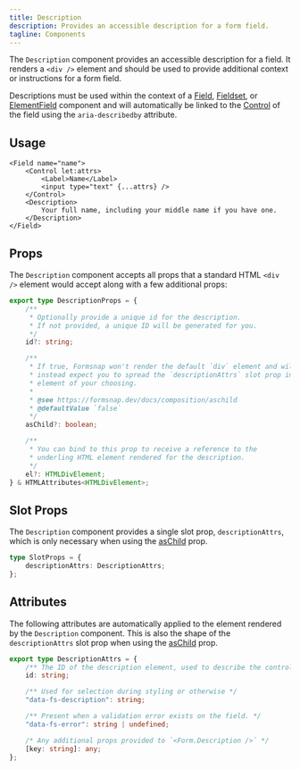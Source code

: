 ```yaml
---
title: Description
description: Provides an accessible description for a form field.
tagline: Components
---
```


The `Description` component provides an accessible description for a field. It renders a `<div />` element and should be used to provide additional context or instructions for a form field.

Descriptions must be used within the context of a [Field](/docs/components/field), [Fieldset](/docs/components/fieldset), or [ElementField](/docs/components/element-field) component and will automatically be linked to the [Control](/docs/components/control) of the field using the `aria-describedby` attribute.

## Usage

```svelte {6-8}
<Field name="name">
	<Control let:attrs>
		<Label>Name</Label>
		<input type="text" {...attrs} />
	</Control>
	<Description>
		Your full name, including your middle name if you have one.
	</Description>
</Field>
```

## Props

The `Description` component accepts all props that a standard HTML `<div />` element would accept along with a few additional props:

```ts
export type DescriptionProps = {
	/**
	 * Optionally provide a unique id for the description.
	 * If not provided, a unique ID will be generated for you.
	 */
	id?: string;

	/**
	 * If true, Formsnap won't render the default `div` element and will
	 * instead expect you to spread the `descriptionAttrs` slot prop into an
	 * element of your choosing.
	 *
	 * @see https://formsnap.dev/docs/composition/aschild
	 * @defaultValue `false`
	 */
	asChild?: boolean;

	/**
	 * You can bind to this prop to receive a reference to the
	 * underling HTML element rendered for the description.
	 */
	el?: HTMLDivElement;
} & HTMLAttributes<HTMLDivElement>;
```

## Slot Props

The `Description` component provides a single slot prop, `descriptionAttrs`, which is only necessary when using the [asChild](/docs/composition/aschild) prop.

```ts
type SlotProps = {
	descriptionAttrs: DescriptionAttrs;
};
```

## Attributes

The following attributes are automatically applied to the element rendered by the `Description` component. This is also the shape of the `descriptionAttrs` slot prop when using the [asChild](/docs/composition/aschild) prop.

```ts
export type DescriptionAttrs = {
	/** The ID of the description element, used to describe the control. */
	id: string;

	/** Used for selection during styling or otherwise */
	"data-fs-description": string;

	/** Present when a validation error exists on the field. */
	"data-fs-error": string | undefined;

	/* Any additional props provided to `<Form.Description />` */
	[key: string]: any;
};
```
